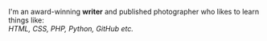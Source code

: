 I'm an award-winning **writer** and published photographer who likes to learn things like:  
*HTML, CSS, PHP, Python, GitHub etc.*  

